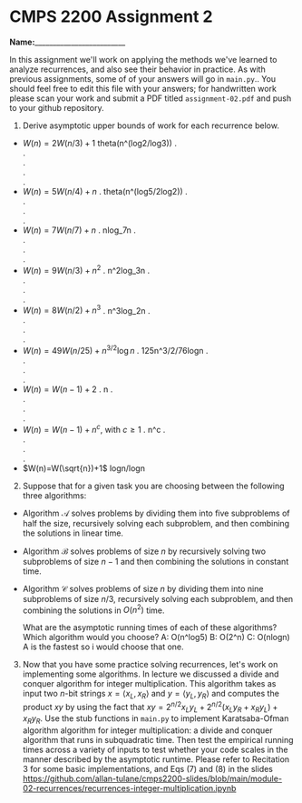# CMPS 2200 Assignment 2

**Name:**_________________________

In this assignment we'll work on applying the methods we've learned to analyze recurrences, and also see their behavior
in practice. As with previous
assignments, some of of your answers will go in `main.py`.. You
should feel free to edit this file with your answers; for handwritten
work please scan your work and submit a PDF titled `assignment-02.pdf`
and push to your github repository.


1. Derive asymptotic upper bounds of work for each recurrence below.
  * $W(n)=2W(n/3)+1$
  theta(n^(log2/log3))
.  
.  
.  
.  
.  
  * $W(n)=5W(n/4)+n$
.  theta(n^(log5/2log2))
.  
.  
.  
.  
  * $W(n)=7W(n/7)+n$
.  nlog_7n
.  
.  
.  
.  
  * $W(n)=9W(n/3)+n^2$
.  n^2log_3n
.  
.  
.  
.  
  * $W(n)=8W(n/2)+n^3$
.  n^3log_2n
.  
.  
.  
.  
  * $W(n)=49W(n/25)+n^{3/2}\log n$
.  125n^3/2/76logn
.  
.  
.  
.  
  * $W(n)=W(n-1)+2$
.  n
.  
.  
.  
.  
  * $W(n)= W(n-1)+n^c$, with $c\geq 1$
.  n^c
.  
.  
.  
.  
  * $W(n)=W(\sqrt{n})+1$
 logn/logn

2. Suppose that for a given task you are choosing between the following three algorithms:

  * Algorithm $\mathcal{A}$ solves problems by dividing them into
      five subproblems of half the size, recursively solving each
      subproblem, and then combining the solutions in linear time.
    
  * Algorithm $\mathcal{B}$ solves problems of size $n$ by
      recursively solving two subproblems of size $n-1$ and then
      combining the solutions in constant time.
    
  * Algorithm $\mathcal{C}$ solves problems of size $n$ by dividing
      them into nine subproblems of size $n/3$, recursively solving
      each subproblem, and then combining the solutions in $O(n^2)$
      time.

    What are the asymptotic running times of each of these algorithms?
    Which algorithm would you choose?
    A: O(n^log5)
    B: O(2^n)
    C: O(nlogn)
    A is the fastest so i would choose that one.


3. Now that you have some practice solving recurrences, let's work on
  implementing some algorithms. In lecture we discussed a divide and
  conquer algorithm for integer multiplication. This algorithm takes
  as input two $n$-bit strings $x = \langle x_L, x_R\rangle$ and
  $y=\langle y_L, y_R\rangle$ and computes the product $xy$ by using
  the fact that $xy = 2^{n/2}x_Ly_L + 2^{n/2}(x_Ly_R+x_Ry_L) +
  x_Ry_R.$ Use the
  stub functions in `main.py` to implement Karatsaba-Ofman algorithm algorithm for integer
  multiplication: a divide and conquer algorithm that runs in
  subquadratic time. Then test the empirical running times across a
  variety of inputs to test whether your code scales in the manner
  described by the asymptotic runtime. Please refer to Recitation 3 for some basic implementations, and Eqs (7) and (8) in the slides https://github.com/allan-tulane/cmps2200-slides/blob/main/module-02-recurrences/recurrences-integer-multiplication.ipynb
 
 


